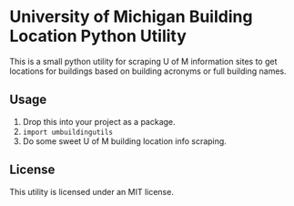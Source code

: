 # University of Michigan Building Location Python Utility

This is a small python utility for scraping U of M information sites to get locations for buildings based on building acronyms or full building names.

## Usage

1. Drop this into your project as a package.
2. `import umbuildingutils`
3. Do some sweet U of M building location info scraping.


## License

This utility is licensed under an MIT license.
